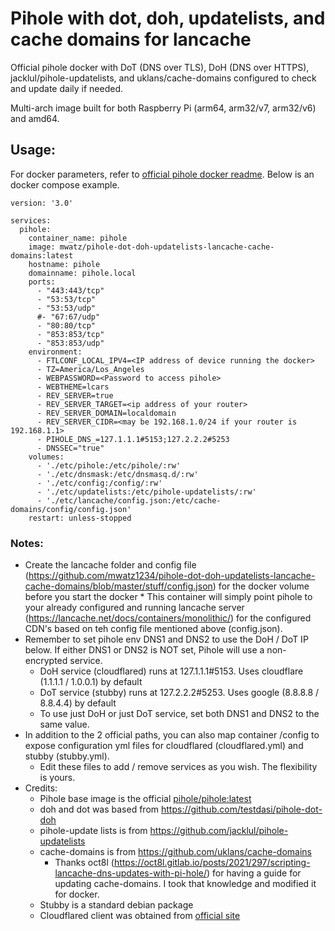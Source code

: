 # Pihole with dot, doh, updatelists, and cache domains for lancache
Official pihole docker with DoT (DNS over TLS), DoH (DNS over HTTPS), jacklul/pihole-updatelists, and uklans/cache-domains configured to check and update daily if needed. 

Multi-arch image built for both Raspberry Pi (arm64, arm32/v7, arm32/v6) and amd64.

## Usage:
For docker parameters, refer to [official pihole docker readme](https://github.com/pi-hole/pi-hole). Below is an docker compose example.

```
version: '3.0'

services:
  pihole:
    container_name: pihole
    image: mwatz/pihole-dot-doh-updatelists-lancache-cache-domains:latest
    hostname: pihole
    domainname: pihole.local
    ports:
      - "443:443/tcp"
      - "53:53/tcp"
      - "53:53/udp"
      #- "67:67/udp"
      - "80:80/tcp"
      - "853:853/tcp"
      - "853:853/udp"
    environment:
      - FTLCONF_LOCAL_IPV4=<IP address of device running the docker>
      - TZ=America/Los_Angeles
      - WEBPASSWORD=<Password to access pihole>
      - WEBTHEME=lcars
      - REV_SERVER=true
      - REV_SERVER_TARGET=<ip address of your router>
      - REV_SERVER_DOMAIN=localdomain
      - REV_SERVER_CIDR=<may be 192.168.1.0/24 if your router is 192.168.1.1>
      - PIHOLE_DNS_=127.1.1.1#5153;127.2.2.2#5253
      - DNSSEC="true"
    volumes:
      - './etc/pihole:/etc/pihole/:rw'
      - './etc/dnsmask:/etc/dnsmasq.d/:rw'
      - './etc/config:/config/:rw'
      - './etc/updatelists:/etc/pihole-updatelists/:rw'
      - './etc/lancache/config.json:/etc/cache-domains/config/config.json'
    restart: unless-stopped
```
### Notes:
* Create the lancache folder and config file (https://github.com/mwatz1234/pihole-dot-doh-updatelists-lancache-cache-domains/blob/master/stuff/config.json) for the docker volume before you start the docker
      * This container will simply point pihole to your already configured and running lancache server (https://lancache.net/docs/containers/monolithic/) for the configured CDN's based on teh config file mentioned above (config.json).
* Remember to set pihole env DNS1 and DNS2 to use the DoH / DoT IP below. If either DNS1 or DNS2 is NOT set, Pihole will use a non-encrypted service.
  * DoH service (cloudflared) runs at 127.1.1.1#5153. Uses cloudflare (1.1.1.1 / 1.0.0.1) by default
  * DoT service (stubby) runs at 127.2.2.2#5253. Uses google (8.8.8.8 / 8.8.4.4) by default
  * To use just DoH or just DoT service, set both DNS1 and DNS2 to the same value. 
* In addition to the 2 official paths, you can also map container /config to expose configuration yml files for cloudflared (cloudflared.yml) and stubby (stubby.yml).
  * Edit these files to add / remove services as you wish. The flexibility is yours.
* Credits:
  * Pihole base image is the official [pihole/pihole:latest](https://hub.docker.com/r/pihole/pihole/tags?page=1&name=latest)
  * doh and dot was based from https://github.com/testdasi/pihole-dot-doh
  * pihole-update lists is from https://github.com/jacklul/pihole-updatelists
  * cache-domains is from https://github.com/uklans/cache-domains
       * Thanks oct8l (https://oct8l.gitlab.io/posts/2021/297/scripting-lancache-dns-updates-with-pi-hole/) for having a guide for updating cache-domains.  I took that knowledge and modified it for docker.
  * Stubby is a standard debian package
  * Cloudflared client was obtained from [official site](https://developers.cloudflare.com/cloudflare-one/connections/connect-apps/install-and-setup/installation#linux)
